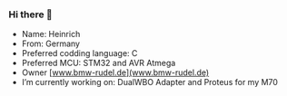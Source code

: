 ### Hi there 👋

- Name: Heinrich
- From: Germany
- Preferred codding language: C
- Preferred MCU: STM32 and AVR Atmega
- Owner [www.bmw-rudel.de](www.bmw-rudel.de)
- I’m currently working on: DualWBO Adapter and Proteus for my M70

<!--
**HeinrichG-V12/HeinrichG-V12** is a ✨ _special_ ✨ repository because its `README.md` (this file) appears on your GitHub profile.

Here are some ideas to get you started:

- 🔭 I’m currently working on ...
- 🌱 I’m currently learning ...
- 👯 I’m looking to collaborate on ...
- 🤔 I’m looking for help with ...
- 💬 Ask me about ...
- 📫 How to reach me: ...
- 😄 Pronouns: ...
- ⚡ Fun fact: ...
-->
